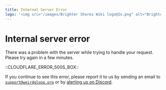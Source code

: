 ```yaml
---
title: Internal Server Error
logo: '<img src="/images/Brighter Shores Wiki logo@2x.png" alt="Brighter Shores Wiki" width="120px">'
---
```


# Internal server error

There was a problem with the server while trying to handle your request. Please try again in a few minutes.

::CLOUDFLARE_ERROR_500S_BOX::

If you continue to see this error, please report it to us by sending an email to <code>support@weirdgloop.org</code> or by [alerting us on Discord](https://discord.gg/T8hfvcd2Vp).
